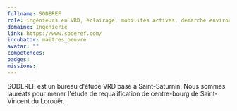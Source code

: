 ```yaml
---
fullname: SODEREF
role: ingénieurs en VRD, éclairage, mobilités actives, démarche environnementale
domaine: Ingénierie
link: https://www.soderef.com/
incubator: maitres_oeuvre
avatar: ""
competences:
badges:
missions:
---
```


SODEREF est un bureau d'étude VRD basé à Saint-Saturnin. Nous sommes lauréats pour mener l'étude de requalification de centre-bourg de Saint-Vincent du Lorouër.
